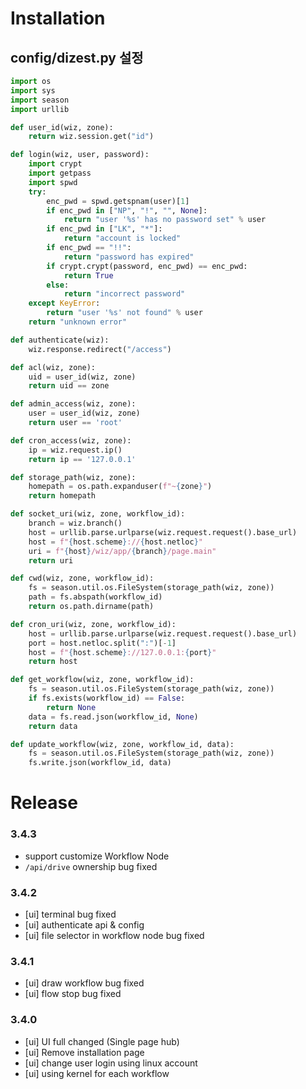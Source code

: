 # Installation

## config/dizest.py 설정

```python
import os
import sys
import season
import urllib

def user_id(wiz, zone):
    return wiz.session.get("id")

def login(wiz, user, password):
    import crypt
    import getpass
    import spwd
    try:
        enc_pwd = spwd.getspnam(user)[1]
        if enc_pwd in ["NP", "!", "", None]:
            return "user '%s' has no password set" % user
        if enc_pwd in ["LK", "*"]:
            return "account is locked"
        if enc_pwd == "!!":
            return "password has expired"
        if crypt.crypt(password, enc_pwd) == enc_pwd:
            return True
        else:
            return "incorrect password"
    except KeyError:
        return "user '%s' not found" % user
    return "unknown error"

def authenticate(wiz):
    wiz.response.redirect("/access")

def acl(wiz, zone):
    uid = user_id(wiz, zone)
    return uid == zone

def admin_access(wiz, zone):
    user = user_id(wiz, zone)
    return user == 'root'

def cron_access(wiz, zone):
    ip = wiz.request.ip()
    return ip == '127.0.0.1'

def storage_path(wiz, zone):
    homepath = os.path.expanduser(f"~{zone}")
    return homepath

def socket_uri(wiz, zone, workflow_id):
    branch = wiz.branch()
    host = urllib.parse.urlparse(wiz.request.request().base_url)
    host = f"{host.scheme}://{host.netloc}"
    uri = f"{host}/wiz/app/{branch}/page.main"
    return uri

def cwd(wiz, zone, workflow_id):
    fs = season.util.os.FileSystem(storage_path(wiz, zone))
    path = fs.abspath(workflow_id)
    return os.path.dirname(path)

def cron_uri(wiz, zone, workflow_id):
    host = urllib.parse.urlparse(wiz.request.request().base_url)
    port = host.netloc.split(":")[-1]
    host = f"{host.scheme}://127.0.0.1:{port}"
    return host

def get_workflow(wiz, zone, workflow_id):
    fs = season.util.os.FileSystem(storage_path(wiz, zone))
    if fs.exists(workflow_id) == False:
        return None
    data = fs.read.json(workflow_id, None)
    return data

def update_workflow(wiz, zone, workflow_id, data):
    fs = season.util.os.FileSystem(storage_path(wiz, zone))
    fs.write.json(workflow_id, data)
```

# Release

### 3.4.3

- support customize Workflow Node
- `/api/drive` ownership bug fixed

### 3.4.2

- [ui] terminal bug fixed
- [ui] authenticate api & config
- [ui] file selector in workflow node bug fixed 

### 3.4.1

- [ui] draw workflow bug fixed
- [ui] flow stop bug fixed

### 3.4.0

- [ui] UI full changed (Single page hub)
- [ui] Remove installation page
- [ui] change user login using linux account
- [ui] using kernel for each workflow